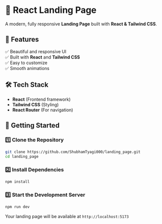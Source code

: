 # 🚀 React Landing Page

A modern, fully responsive **Landing Page** built with **React & Tailwind CSS**.

## 📌 Features
✅ Beautiful and responsive UI  
✅ Built with **React** and **Tailwind CSS**   
✅ Easy to customize  
✅ Smooth animations  

## 🛠️ Tech Stack
- **React** (Frontend framework)
- **Tailwind CSS** (Styling)
- **React Router** (For navigation)

## 🚀 Getting Started

### 1️⃣ Clone the Repository
```sh
git clone https://github.com/ShubhamTyagi000/landing_page.git
cd landing_page
```

### 2️⃣ Install Dependencies
```sh
npm install
```

### 3️⃣ Start the Development Server
```sh
npm run dev
```
Your landing page will be available at `http://localhost:5173`

